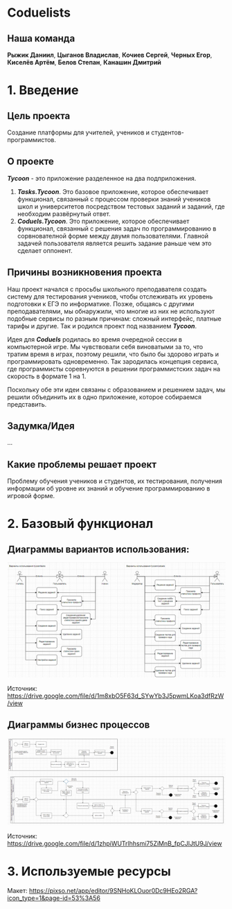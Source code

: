 # Coduelists

## Наша команда

**Рыжик Даниил**, **Цыганов Владислав**, **Кочиев Сергей**, **Черных Егор**, **Киселёв Артём**, **Белов Степан**, **Канашин Дмитрий**

# 1. Введение

## Цель проекта

Создание платформы для учителей, учеников и студентов-программистов.

## О проекте
***Tycoon*** - это приложение разделенное на два подприложения.

1. ***Tasks.Tycoon***. Это базовое приложение, которое обеспечивает функционал, связанный с процессом проверки знаний учеников школ и университетов посредством тестовых заданий и заданий, где необходим развёрнутый ответ.
2. ***Coduels.Tycoon***. Это приложение, которое обеспечивает функционал, связанный с решения задач по программированию в сорвнователной форме между двумя пользователями. Главной задачей пользователя является решить задание раньше чем это сделает оппонент.

## Причины возникновения проекта
Наш проект начался с просьбы школьного преподавателя создать систему для тестирования учеников, чтобы отслеживать их уровень подготовки к ЕГЭ по информатике. Позже, общаясь с другими преподавателями, мы обнаружили, что многие из них не используют подобные сервисы по разным причинам: сложный интерфейс, платные тарифы и другие. Так и родился проект под названием ***Tycoon***.

Идея для ***Coduels*** родилась во время очередной сессии в компьютерной игре. Мы чувствовали себя виноватыми за то, что тратим время в играх, поэтому решили, что было бы здорово играть и программировать одновременно. Так зародилась концепция сервиса, где программисты соревнуются в решении программистских задач на скорость в формате 1 на 1.

Поскольку обе эти идеи связаны с образованием и решением задач, мы решили объединить их в одно приложение, которое собираемся представить.

## Задумка/Идея

...

## Какие проблемы решает проект
Проблему обучения учеников и студентов, их тестирования, получения информации об уровне их знаний и обучение программированию в игровой форме.

# 2. Базовый функционал

## Диаграммы вариантов использования:

![Alt text](img/usecasediagram.png)

Источник: https://drive.google.com/file/d/1m8xbO5F63d_SYwYb3J5pwmLKoa3dfRzW/view

## Диаграммы бизнес процессов

![Alt text](img/businessdiagram.png)

Источник: https://drive.google.com/file/d/1zhpiWUTrlhhsmi75ZiMnB_fpCJlJtU9J/view

# 3. Используемые ресурсы

Макет: https://pixso.net/app/editor/9SNHoKLOuor0Dc9HEo2RGA?icon_type=1&page-id=53%3A56
